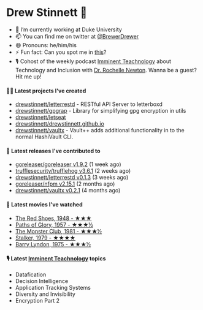 
# Drew Stinnett 👋

- 🔭 I’m currently working at Duke University
- 📫 You can find me on twitter at [@BrewerDrewer](https://twitter.com/BrewerDrewer)
- 😄 Pronouns: he/him/his
- ⚡ Fun fact: Can you spot me in [this](https://www.youtube.com/watch?v=oL9WnB0qHBA)?
- 🎙 Cohost of the weekly podcast [Imminent Teachnology](https://podcast.imminentteachnology.com/) about Technology and Inclusion with [Dr. Rochelle Newton](https://www.linkedin.com/in/drrochellenewton/). Wanna be a guest? Hit me up!

#### 👨‍💻 Latest projects I've created
- [drewstinnett/letterrestd](https://github.com/drewstinnett/letterrestd) - RESTful API Server to letterboxd
- [drewstinnett/gpgrap](https://github.com/drewstinnett/gpgrap) - Library for simplifying gpg encryption in utils
- [drewstinnett/letseat](https://github.com/drewstinnett/letseat)
- [drewstinnett/drewstinnett.github.io](https://github.com/drewstinnett/drewstinnett.github.io)
- [drewstinnett/vaultx](https://github.com/drewstinnett/vaultx) - Vault&#43;&#43; adds additional functionality in to the normal HashiVault CLI.

#### 🚀 Latest releases I've contributed to
- [goreleaser/goreleaser v1.9.2](https://github.com/goreleaser/goreleaser/releases/tag/v1.9.2) (1 week ago)
- [trufflesecurity/trufflehog v3.6.1](https://github.com/trufflesecurity/trufflehog/releases/tag/v3.6.1) (2 weeks ago)
- [drewstinnett/letterrestd v0.1.3](https://github.com/drewstinnett/letterrestd/releases/tag/v0.1.3) (3 weeks ago)
- [goreleaser/nfpm v2.15.1](https://github.com/goreleaser/nfpm/releases/tag/v2.15.1) (2 months ago)
- [drewstinnett/vaultx v0.2.1](https://github.com/drewstinnett/vaultx/releases/tag/v0.2.1) (4 months ago)

#### 🍿 Latest movies I've watched
- [The Red Shoes, 1948 - ★★★](https://letterboxd.com/mondodrew/film/the-red-shoes/)
- [Paths of Glory, 1957 - ★★★½](https://letterboxd.com/mondodrew/film/paths-of-glory/)
- [The Monster Club, 1981 - ★★★½](https://letterboxd.com/mondodrew/film/the-monster-club/)
- [Stalker, 1979 - ★★★★](https://letterboxd.com/mondodrew/film/stalker/)
- [Barry Lyndon, 1975 - ★★★½](https://letterboxd.com/mondodrew/film/barry-lyndon/)

#### 🎙 Latest [Imminent Teachnology](https://podcast.imminentteachnology.com/) topics
- Datafication
- Decision Intelligence
- Application Tracking Systems
- Diversity and Invisibility
- Encryption Part 2